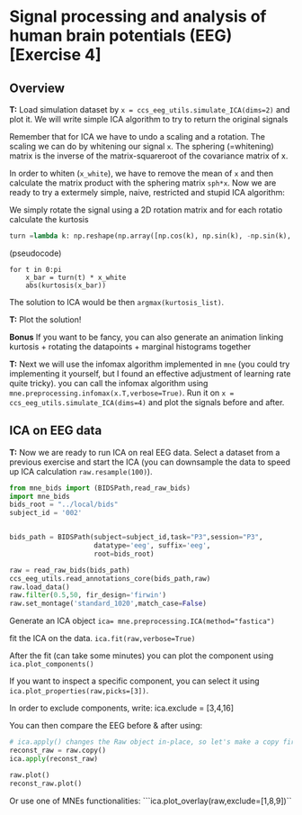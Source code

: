 # Signal processing and analysis of human brain potentials (EEG) [Exercise 4]
## Overview
**T:** Load simulation dataset by `x = ccs_eeg_utils.simulate_ICA(dims=2)` and plot it. We will write simple ICA algorithm to try to return the original signals

Remember that for ICA we have to undo a scaling and a rotation. The scaling we can do by whitening our signal `x`. The sphering (=whitening) matrix is the inverse of the matrix-squareroot of the covariance matrix of x.

In order to whiten (`x_white`), we have to remove the mean of `x` and then calculate the matrix product with the sphering matrix `sph*x`.
Now we are ready to try a extermely simple, naive, restricted and stupid ICA algorithm:

We simply rotate the signal using a 2D rotation matrix and for each rotatio calculate the kurtosis

```python
turn =lambda k: np.reshape(np.array([np.cos(k), np.sin(k), -np.sin(k), np.cos(k)]),(2,2))
```

(pseudocode)

```
for t in 0:pi
    x_bar = turn(t) * x_white
    abs(kurtosis(x_bar))
```

The solution to ICA would be then `argmax(kurtosis_list)`.

**T:** Plot the solution! 

**Bonus** If you want to be fancy, you can also generate an animation linking kurtosis +  rotating the datapoints + marginal histograms together

**T:** Next we will use the infomax algorithm implemented in `mne` (you could try implementing it yourself, but I found an effective adjustment of learning rate quite tricky).
you can call the infomax algorithm using `mne.preprocessing.infomax(x.T,verbose=True)`. Run it on `x = ccs_eeg_utils.simulate_ICA(dims=4)` and plot the signals before and after.


## ICA on EEG data
**T:** Now we are ready to run ICA on real EEG data. Select a dataset from a previous exercise and start the ICA (you can downsample the data to speed up ICA calculation
`raw.resample(100)`).
```python
from mne_bids import (BIDSPath,read_raw_bids)
import mne_bids
bids_root = "../local/bids"
subject_id = '002'


bids_path = BIDSPath(subject=subject_id,task="P3",session="P3",
                     datatype='eeg', suffix='eeg',
                     root=bids_root)

raw = read_raw_bids(bids_path)
ccs_eeg_utils.read_annotations_core(bids_path,raw)
raw.load_data()
raw.filter(0.5,50, fir_design='firwin')
raw.set_montage('standard_1020',match_case=False)

```

Generate an ICA object
`ica= mne.preprocessing.ICA(method="fastica")`

fit the ICA on the data.
`ica.fit(raw,verbose=True)`

After the fit (can take some minutes) you can plot the component using `ica.plot_components()`

If you want to inspect a specific component, you can select it using `ica.plot_properties(raw,picks=[3])`. 

In order to exclude components, write: ica.exclude = [3,4,16]

You can then compare the EEG before & after using:
```python
# ica.apply() changes the Raw object in-place, so let's make a copy first:
reconst_raw = raw.copy()
ica.apply(reconst_raw)

raw.plot()
reconst_raw.plot()  
```
Or use one of MNEs functionalities: ```ica.plot_overlay(raw,exclude=[1,8,9])`` 
